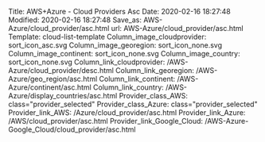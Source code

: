 Title: AWS+Azure - Cloud Providers Asc
Date: 2020-02-16 18:27:48
Modified: 2020-02-16 18:27:48
Save_as: AWS-Azure/cloud_provider/asc.html
url: AWS-Azure/cloud_provider/asc.html
Template: cloud-list-template
Column_image_cloudprovider: sort_icon_asc.svg
Column_image_georegion: sort_icon_none.svg
Column_image_continent: sort_icon_none.svg
Column_image_country: sort_icon_none.svg
Column_link_cloudprovider: /AWS-Azure/cloud_provider/desc.html
Column_link_georegion: /AWS-Azure/geo_region/asc.html
Column_link_continent: /AWS-Azure/continent/asc.html
Column_link_country: /AWS-Azure/display_countries/asc.html
Provider_class_AWS: class="provider_selected"
Provider_class_Azure: class="provider_selected"
Provider_link_AWS: /Azure/cloud_provider/asc.html
Provider_link_Azure: /AWS/cloud_provider/asc.html
Provider_link_Google_Cloud: /AWS-Azure-Google_Cloud/cloud_provider/asc.html